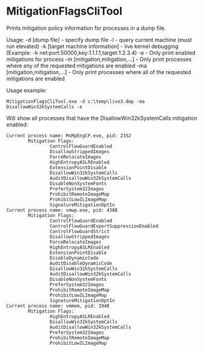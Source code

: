 # MitigationFlagsCliTool
Prints mitigation policy information for processes in a dump file.

Usage:
-d [dump file] - specify dump file
-l - query current machine (must run elevated)
-k [target machine information] - live kernel debugging (Example: -k net:port:50000,key:1.1.1.1,target:1.2.3.4)
-e - Only print enabled mitigations for process
-m [mitigation,mitigation,...] - Only print processes where any of the requested mitigations are enabled
-ma [mitigation,mitigation,...] - Only print processes where all of the requested mitigations are enabled

Usage example:
```
MitigationFlagsCliTool.exe -d c:\temp\live3.dmp -ma DisallowWin32kSystemCalls -e
```

Will show all processes that have the DisallowWin32kSystemCalls mitigation enabled:
```
Current process name: MsMpEngCP.exe, pid: 2352
        Mitigation Flags:
                ControlFlowGuardEnabled
                DisallowStrippedImages
                ForceRelocateImages
                HighEntropyASLREnabled
                ExtensionPointDisable
                DisallowWin32kSystemCalls
                AuditDisallowWin32kSystemCalls
                DisableNonSystemFonts
                PreferSystem32Images
                ProhibitRemoteImageMap
                ProhibitLowILImageMap
                SignatureMitigationOptIn
Current process name: vmwp.exe, pid: 4388
        Mitigation Flags:
                ControlFlowGuardEnabled
                ControlFlowGuardExportSuppressionEnabled
                ControlFlowGuardStrict
                DisallowStrippedImages
                ForceRelocateImages
                HighEntropyASLREnabled
                ExtensionPointDisable
                DisableDynamicCode
                AuditDisableDynamicCode
                DisallowWin32kSystemCalls
                AuditDisallowWin32kSystemCalls
                DisableNonSystemFonts
                PreferSystem32Images
                ProhibitRemoteImageMap
                ProhibitLowILImageMap
                SignatureMitigationOptIn
Current process name: vmmem, pid: 1948
        Mitigation Flags:
                HighEntropyASLREnabled
                DisallowWin32kSystemCalls
                AuditDisallowWin32kSystemCalls
                PreferSystem32Images
                ProhibitRemoteImageMap
                ProhibitLowILImageMap
```
